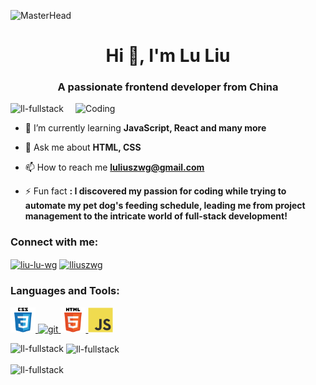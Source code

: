 ![MasterHead](https://mir-s3-cdn-cf.behance.net/project_modules/fs/79731568097599.5b50bca477735.jpg)
<h1 align="center">Hi 👋, I'm Lu Liu</h1>
<h3 align="center">A passionate frontend developer from China</h3>
<img align="right" alt="Coding" width="400" src="https://cdn.dribbble.com/userupload/3501998/file/original-ac09158b5303b5b7113ce9ed2a0d9a5b.gif">

<p align="left"> <img src="https://komarev.com/ghpvc/?username=ll-fullstack&label=Profile%20views&color=0e75b6&style=flat" alt="ll-fullstack" /> </p>

- 🌱 I’m currently learning **JavaScript, React and many more**

- 💬 Ask me about **HTML, CSS**

- 📫 How to reach me **luliuszwg@gmail.com**

- ⚡ Fun fact **: I discovered my passion for coding while trying to automate my pet dog's feeding schedule, leading me from project management to the intricate world of full-stack development!**

<h3 align="left">Connect with me:</h3>
<p align="left">
<a href="https://linkedin.com/in/liu-lu-wg" target="blank"><img align="center" src="https://raw.githubusercontent.com/rahuldkjain/github-profile-readme-generator/master/src/images/icons/Social/linked-in-alt.svg" alt="liu-lu-wg" height="30" width="40" /></a>
<a href="https://instagram.com/lliuszwg" target="blank"><img align="center" src="https://raw.githubusercontent.com/rahuldkjain/github-profile-readme-generator/master/src/images/icons/Social/instagram.svg" alt="lliuszwg" height="30" width="40" /></a>
</p>

<h3 align="left">Languages and Tools:</h3>
<p align="left"> <a href="https://www.w3schools.com/css/" target="_blank" rel="noreferrer"> <img src="https://raw.githubusercontent.com/devicons/devicon/master/icons/css3/css3-original-wordmark.svg" alt="css3" width="40" height="40"/> </a> <a href="https://git-scm.com/" target="_blank" rel="noreferrer"> <img src="https://www.vectorlogo.zone/logos/git-scm/git-scm-icon.svg" alt="git" width="40" height="40"/> </a> <a href="https://www.w3.org/html/" target="_blank" rel="noreferrer"> <img src="https://raw.githubusercontent.com/devicons/devicon/master/icons/html5/html5-original-wordmark.svg" alt="html5" width="40" height="40"/> </a> <a href="https://developer.mozilla.org/en-US/docs/Web/JavaScript" target="_blank" rel="noreferrer"> <img src="https://raw.githubusercontent.com/devicons/devicon/master/icons/javascript/javascript-original.svg" alt="javascript" width="40" height="40"/> </a> </p>

<p><img align="left" src="https://github-readme-stats.vercel.app/api/top-langs?username=ll-fullstack&show_icons=true&locale=en&layout=compact" alt="ll-fullstack" /></p>

<p>&nbsp;<img align="center" src="https://github-readme-stats.vercel.app/api?username=ll-fullstack&show_icons=true&locale=en" alt="ll-fullstack" /></p>

<p><img align="center" src="https://github-readme-streak-stats.herokuapp.com/?user=ll-fullstack&" alt="ll-fullstack" /></p>
